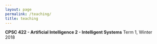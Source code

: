 ```yaml
---
layout: page
permalink: /teaching/
title: teaching
---
```


<strong>CPSC 422 - Artificial Intelligence 2 - Intelligent Systems</strong>
Term 1, Winter 2018

